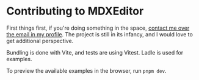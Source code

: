 # Contributing to MDXEditor

First things first, if you're doing something in the space, [contact me over the email in my profile](https://github.com/petyosi/).
The project is still in its infancy, and I would love to get additional perspective.

Bundling is done with Vite, and tests are using Vitest. Ladle is used for examples.

To preview the available examples in the browser, run `pnpm dev`.
